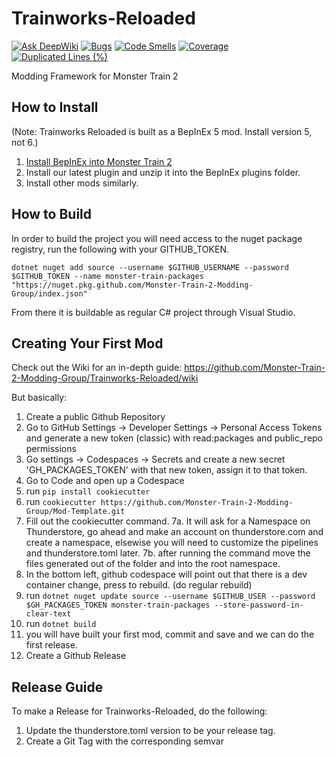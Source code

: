 # Trainworks-Reloaded
[![Ask DeepWiki](https://deepwiki.com/badge.svg)](https://deepwiki.com/Monster-Train-2-Modding-Group/Trainworks-Reloaded)
[![Bugs](https://sonarcloud.io/api/project_badges/measure?project=Monster-Train-2-Modding-Group_Trainworks-Reloaded&metric=bugs)](https://sonarcloud.io/summary/new_code?id=Monster-Train-2-Modding-Group_Trainworks-Reloaded)
[![Code Smells](https://sonarcloud.io/api/project_badges/measure?project=Monster-Train-2-Modding-Group_Trainworks-Reloaded&metric=code_smells)](https://sonarcloud.io/summary/new_code?id=Monster-Train-2-Modding-Group_Trainworks-Reloaded)
[![Coverage](https://sonarcloud.io/api/project_badges/measure?project=Monster-Train-2-Modding-Group_Trainworks-Reloaded&metric=coverage)](https://sonarcloud.io/summary/new_code?id=Monster-Train-2-Modding-Group_Trainworks-Reloaded)
[![Duplicated Lines (%)](https://sonarcloud.io/api/project_badges/measure?project=Monster-Train-2-Modding-Group_Trainworks-Reloaded&metric=duplicated_lines_density)](https://sonarcloud.io/summary/new_code?id=Monster-Train-2-Modding-Group_Trainworks-Reloaded)

Modding Framework for Monster Train 2

## How to Install

(Note: Trainworks Reloaded is built as a BepInEx 5 mod. Install version 5, not 6.)

1. [Install BepInEx into Monster Train 2](https://docs.bepinex.dev/articles/user_guide/installation/index.html)
2. Install our latest plugin and unzip it into the BepInEx plugins folder.
3. Install other mods similarly.

## How to Build

In order to build the project you will need access to the nuget package registry, run the following with your GITHUB_TOKEN.

`dotnet nuget add source --username $GITHUB_USERNAME --password $GITHUB_TOKEN --name monster-train-packages "https://nuget.pkg.github.com/Monster-Train-2-Modding-Group/index.json"`

From there it is buildable as regular C# project through Visual Studio.


## Creating Your First Mod

Check out the Wiki for an in-depth guide: https://github.com/Monster-Train-2-Modding-Group/Trainworks-Reloaded/wiki

But basically:
1. Create a public Github Repository
2. Go to  GitHub Settings → Developer Settings → Personal Access Tokens and generate a new token (classic) with read:packages and public_repo permissions
3. Go settings -> Codespaces -> Secrets and create a new secret 'GH_PACKAGES_TOKEN' with that new token, assign it to that token.
4. Go to Code and open up a Codespace
5. run `pip install cookiecutter`
6. run `cookiecutter https://github.com/Monster-Train-2-Modding-Group/Mod-Template.git`
7. Fill out the cookiecutter command.
7a. It will ask for a Namespace on Thunderstore, go ahead and make an account on thunderstore.com and create a namespace, elsewise you will need to customize the pipelines and thunderstore.toml later.
7b. after running the command move the files generated out of the folder and into the root namespace.
8. In the bottom left, github codespace will point out that there is a dev container change, press to rebuild. (do regular rebuild)
9. run `dotnet nuget update source --username $GITHUB_USER --password $GH_PACKAGES_TOKEN monster-train-packages --store-password-in-clear-text`
10. run `dotnet build`
11. you will have built your first mod, commit and save and we can do the first release.
12. Create a Github Release

## Release Guide

To make a Release for Trainworks-Reloaded, do the following:
1. Update the thunderstore.toml version to be your release tag.
2. Create a Git Tag with the corresponding semvar
